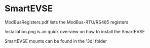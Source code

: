 # SmartEVSE

ModBusRegisters.pdf lists the ModBus-RTU/RS485 registers

Installation.png is an quick overview on how to install the SmartEVSE

SmartEVSE mounts can be found in the '3d' folder

